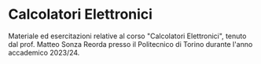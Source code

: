 # Calcolatori Elettronici

Materiale ed esercitazioni relative al corso "Calcolatori Elettronici", tenuto dal prof. Matteo Sonza Reorda presso il Politecnico di Torino durante  l'anno accademico 2023/24.


